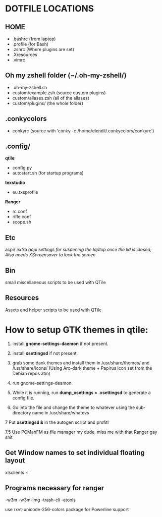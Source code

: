 # DOTFILE LOCATIONS

## HOME

- .bashrc (from laptop)
- .profile (for Bash)
- .zshrc (Where plugins are set)
- .Xresources
- .vimrc

## Oh my zshell folder (~/.oh-my-zshell/)

- .oh-my-zshell.sh
- custom/example.zsh (source custom plugins)
- custom/aliases.zsh (all of the aliases)
- custom/plugins/ (the whole folder)

## .conkycolors

- conkyrc (source with 'conky -c /home/elendil/.conkycolors/conkyrc')

## .config/

**qtile**

- config.py
- autostart.sh (for startup programs) 

**texstudio**

- eu.txsprofile

**Ranger**

- rc.conf
- rifle.conf
- scope.sh

## Etc

acpi/ *extra acpi settings for suspening the laptop once the lid is closed; Also needs XScreensaver to lock the screen*

## Bin 

small miscellaneous scripts to be used with QTile

## Resources

Assets and helper scripts to be used with QTile

# How to setup GTK themes in qtile:

1. install **gnome-settings-daemon** if not present.

2. install **xsettingsd** if not present.

3. grab some dank themes and install them in /usr/share/themes/ and /usr/share/icons/ (Using Arc-dark theme + Papirus icon set from the Debian repos atm)

4. run gnome-settings-deamon.

5. While it is running, run **dump\_xsettings > .xsettingsd** to generate a config file.

6. Go into the file and change the theme to whatever using the sub-directory name in /usr/share/whatevs

7 Put **xsettingsd &** in the autogen script and profit!  

7.5 Use PCManFM as file manager my dude, miss me with that Ranger gay shit
## Get Window names to set individual floating layout
xlsclients -l

## Programs necessary for ranger

-w3m
-w3m-img
-trash-cli
-atools

use rxvt-unicode-256-colors package for Powerline support
